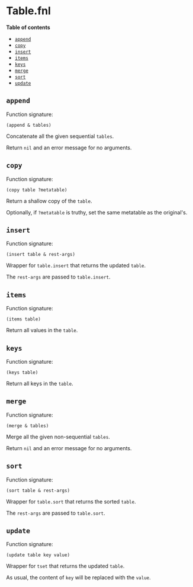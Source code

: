 # Table.fnl

**Table of contents**

- [`append`](#append)
- [`copy`](#copy)
- [`insert`](#insert)
- [`items`](#items)
- [`keys`](#keys)
- [`merge`](#merge)
- [`sort`](#sort)
- [`update`](#update)

## `append`
Function signature:

```
(append & tables)
```

Concatenate all the given sequential `tables`.

Return `nil` and an error message for no arguments.

## `copy`
Function signature:

```
(copy table ?metatable)
```

Return a shallow copy of the `table`.

Optionally, if `?metatable` is truthy, set the same metatable as the original's.

## `insert`
Function signature:

```
(insert table & rest-args)
```

Wrapper for `table.insert` that returns the updated `table`.

The `rest-args` are passed to `table.insert`.

## `items`
Function signature:

```
(items table)
```

Return all values in the `table`.

## `keys`
Function signature:

```
(keys table)
```

Return all keys in the `table`.

## `merge`
Function signature:

```
(merge & tables)
```

Merge all the given non-sequential `tables`.

Return `nil` and an error message for no arguments.

## `sort`
Function signature:

```
(sort table & rest-args)
```

Wrapper for `table.sort` that returns the sorted `table`.

The `rest-args` are passed to `table.sort`.

## `update`
Function signature:

```
(update table key value)
```

Wrapper for `tset` that returns the updated `table`.

As usual, the content of `key` will be replaced with the `value`.


<!-- Generated with Fenneldoc 1.0.1-dev
     https://gitlab.com/andreyorst/fenneldoc -->
